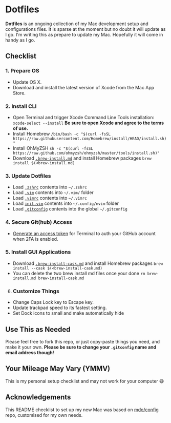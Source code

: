 # Dotfiles

**Dotfiles** is an ongoing collection of my Mac development setup and configurations files. It is sparse at the moment but no doubt it will update as I go. I'm writing this as prepare to update my Mac. Hopefully it will come in handy as I go.

## Checklist

### 1. Prepare OS

- Update OS X.
- Download and install the latest version of Xcode from the Mac App Store.

### 2. Install CLI

- Open Terminal and trigger Xcode Command Line Tools installation: `xcode-select --install`
    **Be sure to open Xcode and agree to the terms of use.**
- Install Homebrew `/bin/bash -c "$(curl -fsSL https://raw.githubusercontent.com/Homebrew/install/HEAD/install.sh)"`
- Install OhMyZSH `sh -c "$(curl -fsSL https://raw.github.com/ohmyzsh/ohmyzsh/master/tools/install.sh)"`
- Download [`.brew-install.md`](/brew-install.md) and install Homebrew packages `brew install $(<brew-install.md)`

### 3. Update Dotfiles

- Load [`.zshrc`](/.zshrc) contents into `~/.zshrc`
- Load [`.vim`](/.vim/) contents into `~/.vim/` folder
- Load [`.vimrc`](/.vimrc) contents into `~/.vimrc`
- Load [`init.vim`](init.vim) contents into `~/.config/nvim` folder
- Load [`.gitconfig`](/.gitconfig) contents into the global `~/.gitconfig`

### 4. Secure Git(hub) Access

- [Generate an access token](https://help.github.com/articles/creating-an-access-token-for-command-line-use/) for Terminal to auth your GitHub account when 2FA is enabled.

### 5. Install GUI Applications

- Download [`.brew-install-cask.md`](/brew-install-cask.md) and install Homebrew packages `brew install --cask $(<brew-install-cask.md)`
- You can delete the two brew install md files once your done `rm brew-install.md brew-install-cask.md`

6. ### Customize Things

- Change Caps Lock key to Escape key.
- Update trackpad speed to its fastest setting.
- Set Dock icons to small and make automatically hide

## Use This as Needed

Please feel free to fork this repo, or just copy-paste things you need, and make it your own. **Please be sure to change your `.gitconfig` name and email address though!**

## Your Mileage May Vary (YMMV)

This is my personal setup checklist and may not work for your computer 😅

## Acknowledgements

This README checklist to set up my new Mac was based on [mdo/config](https://github.com/mdo/config) repo, customised for my own needs.